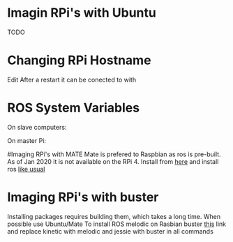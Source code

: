 # Imagin RPi's with Ubuntu
TODO

# Changing RPi Hostname
Edit 
After a restart it can be conected to with 

# ROS System Variables
On slave computers:


On master Pi:



#Imaging RPi's with MATE 
Mate is prefered to Raspbian as ros is pre-built. As of Jan 2020 it is not available on the RPi 4.
Install from [here](https://ubuntu-mate.org/raspberry-pi/) and install ros [like usual](http://wiki.ros.org/melodic/Installation/Ubuntu)

# Imaging RPi's with buster
Installing packages requires building them, which takes a long time. When possible use Ubuntu/Mate
To install ROS melodic on Rasbian buster [this](https://wiki.ros.org/ROSberryPi/Installing%20ROS%20Kinetic%20on%20the%20Raspberry%20Pi) link and replace kinetic with melodic and jessie with buster in all commands
